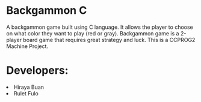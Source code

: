 # Backgammon C
A backgammon game built using C language. It allows the player to choose on what color they want to play (red or gray). Backgammon game is a 2-player board game that requires great strategy and luck.
This is a CCPROG2 Machine Project.

# Developers:
<li> Hiraya Buan
<li> Rulet Fulo
  

